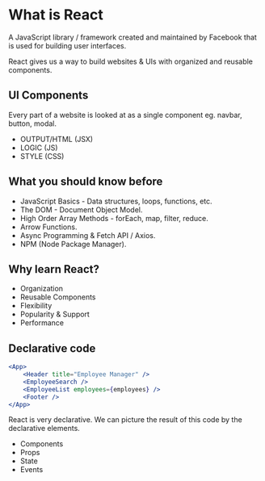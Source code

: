 # **What is React**

A JavaScript library / framework created and maintained by Facebook
that is used for building user interfaces.

React gives us a way to build websites & UIs with organized and
reusable components.

## **UI Components**

Every part of a website is looked at as a single component eg. navbar, button, modal.

-   OUTPUT/HTML (JSX)
-   LOGIC (JS)
-   STYLE (CSS)

## **What you should know before**

-   JavaScript Basics - Data structures, loops, functions, etc.
-   The DOM - Document Object Model.
-   High Order Array Methods - forEach, map, filter, reduce.
-   Arrow Functions.
-   Async Programming & Fetch API / Axios.
-   NPM (Node Package Manager).

## **Why learn React?**

-   Organization
-   Reusable Components
-   Flexibility
-   Popularity & Support
-   Performance

## **Declarative code**

```jsx
<App>
	<Header title="Employee Manager" />
	<EmployeeSearch />
	<EmployeeList employees={employees} />
	<Footer />
</App>
```

React is very declarative. We can picture the result of this code by the declarative elements.

-   Components
-   Props
-   State
-   Events
